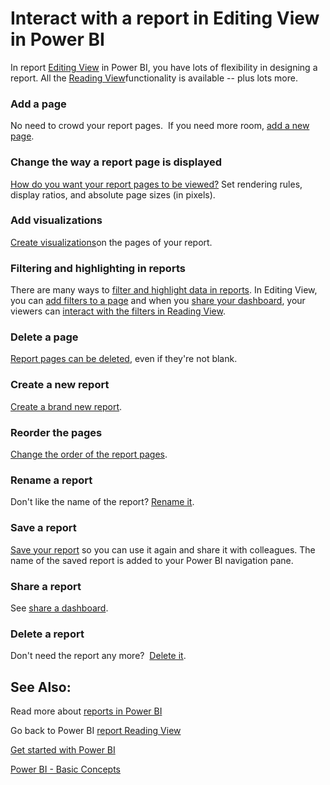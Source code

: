 ﻿<properties 
   pageTitle="Interact with a report in Editing View in Power BI"
   description="Interact with a report in Editing View in Power BI"
   services="powerbi" 
   documentationCenter="" 
   authors="pcw3187" 
   manager="mblythe" 
   editor=""
   tags=""/>
 
<tags
   ms.service="powerbi"
   ms.devlang="NA"
   ms.topic="article"
   ms.tgt_pltfrm="NA"
   ms.workload="powerbi"
   ms.date="10/14/2015"
   ms.author="v-pawrig"/>
# Interact with a report in Editing View in Power BI

In report [Editing View](http://support.powerbi.com/knowledgebase/articles/439921) in Power BI, you have lots of flexibility in designing a report. All the [Reading View](http://support.powerbi.com/knowledgebase/articles/445094)functionality is available -- plus lots more.


### Add a page

No need to crowd your report pages.  If you need more room, [add a new page](http://support.powerbi.com/knowledgebase/articles/474804).


### Change the way a report page is displayed

[How do you want your report pages to be viewed?](https://support.powerbi.com/knowledgebase/articles/742155)  Set rendering rules, display ratios, and absolute page sizes (in pixels). 

### Add visualizations

[Create visualizations](http://support.powerbi.com/knowledgebase/articles/434821)on the pages of your report.

### Filtering and highlighting in reports

There are many ways to [filter and highlight data in reports](http://support.powerbi.com/knowledgebase/articles/467092). In Editing View, you can [add filters to a page](http://support.powerbi.com/knowledgebase/articles/464704) and when you [share your dashboard](http://support.powerbi.com/knowledgebase/articles/431008), your viewers can [interact with the filters in Reading View](http://support.powerbi.com/knowledgebase/articles/445094).

### Delete a page

[Report pages can be deleted](http://support.powerbi.com/knowledgebase/articles/474805), even if they're not blank.

### Create a new report

[Create a brand new report](http://support.powerbi.com/knowledgebase/articles/475616).

### Reorder the pages

[Change the order of the report pages](http://support.powerbi.com/knowledgebase/articles/475186).

### Rename a report

Don't like the name of the report? [Rename it](https://support.powerbi.com/knowledgebase/articles/474347). 

### Save a report

[Save your report](http://support.powerbi.com/knowledgebase/articles/444112) so you can use it again and share it with colleagues. The name of the saved report is added to your Power BI navigation pane.

### Share a report

See [share a dashboard](http://support.powerbi.com/knowledgebase/articles/431008).

### Delete a report

Don't need the report any more?  [Delete it](http://support.powerbi.com/knowledgebase/articles/474346).


## See Also:

Read more about [reports in Power BI](http://support.powerbi.com/knowledgebase/articles/425684)

Go back to Power BI [report Reading View](https://support.powerbi.com/knowledgebase/articles/445094)

[Get started with Power BI](http://support.powerbi.com/knowledgebase/articles/430814)

[Power BI - Basic Concepts](http://support.powerbi.com/knowledgebase/articles/487029)﻿


